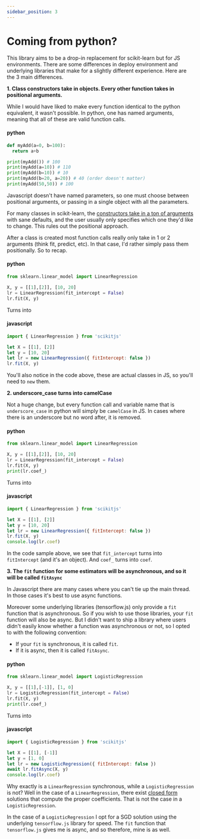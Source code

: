 ```yaml
---
sidebar_position: 3
---
```


# Coming from python?

This library aims to be a drop-in replacement for scikit-learn but for JS environments. There are some
differences in deploy environment and underlying libraries that make for a slightly different experience.
Here are the 3 main differences.

**1. Class constructors take in objects. Every other function takes in positional arguments.**

While I would have liked to make every function identical to the python equivalent, it wasn't possible. In python,
one has named arguments, meaning that all of these are valid function calls.

#### python

```py
def myAdd(a=0, b=100):
  return a+b

print(myAdd()) # 100
print(myAdd(a=10)) # 110
print(myAdd(b=10)) # 10
print(myAdd(b=20, a=20)) # 40 (order doesn't matter)
print(myAdd(50,50)) # 100
```

Javascript doesn't have named parameters, so one must choose between positional arguments, or passing in a single object with all the parameters.

For many classes in scikit-learn, the [constructors take in a ton of arguments](https://scikit-learn.org/stable/modules/generated/sklearn.tree.DecisionTreeClassifier.html#sklearn.tree.DecisionTreeClassifier) with sane defaults, and the user usually only specifies which one they'd like to change. This rules out the positional approach.

After a class is created most function calls really only take in 1 or 2 arguments (think fit, predict, etc). In that case, I'd rather simply pass them positionally. So to recap.

#### python

```py
from sklearn.linear_model import LinearRegression

X, y = [[1],[2]], [10, 20]
lr = LinearRegression(fit_intercept = False)
lr.fit(X, y)
```

Turns into

#### javascript

```js
import { LinearRegression } from 'scikitjs'

let X = [[1], [2]]
let y = [10, 20]
let lr = new LinearRegression({ fitIntercept: false })
lr.fit(X, y)
```

You'll also notice in the code above, these are actual classes in JS, so you'll need to `new` them.

**2. underscore_case turns into camelCase**

Not a huge change, but every function call and variable name that is `underscore_case` in python will simply be `camelCase` in JS. In cases where there is an underscore but no word after, it is removed.

#### python

```py
from sklearn.linear_model import LinearRegression

X, y = [[1],[2]], [10, 20]
lr = LinearRegression(fit_intercept = False)
lr.fit(X, y)
print(lr.coef_)
```

Turns into

#### javascript

```js
import { LinearRegression } from 'scikitjs'

let X = [[1], [2]]
let y = [10, 20]
let lr = new LinearRegression({ fitIntercept: false })
lr.fit(X, y)
console.log(lr.coef)
```

In the code sample above, we see that `fit_intercept` turns into `fitIntercept` (and it's an object). And `coef_` turns into `coef`.

**3. The `fit` function for some estimators will be asynchronous, and so it will be called `fitAsync`**

In Javascript there are many cases where you can't tie up the main thread. In those cases it's best to use async functions.

Moreover some underlying libraries (tensorflow.js) only provide a `fit` function that is asynchronous. So if you wish to use those libraries, your `fit` function will also be async. But I didn't want to ship a library where users didn't easily know whether a function was asynchronous or not, so I opted to with the following convention:

- If your `fit` is synchronous, it is called `fit`.
- If it is async, then it is called `fitAsync`.

#### python

```py
from sklearn.linear_model import LogisticRegression

X, y = [[1],[-1]], [1, 0]
lr = LogisticRegression(fit_intercept = False)
lr.fit(X, y)
print(lr.coef_)
```

Turns into

#### javascript

```js
import { LogisticRegression } from 'scikitjs'

let X = [[1], [-1]]
let y = [1, 0]
let lr = new LogisticRegression({ fitIntercept: false })
await lr.fitAsync(X, y)
console.log(lr.coef)
```

Why exactly is a `LinearRegression` synchronous, while a `LogisticRegression` is not? Well in the case of a `LinearRegression`, there exist [closed form](https://eli.thegreenplace.net/2014/derivation-of-the-normal-equation-for-linear-regression/) solutions that compute the proper coefficients. That is not the case in a `LogisticRegression`.

In the case of a `LogisticRegression` I opt for a SGD solution using the underlying `tensorflow.js` library for speed. The `fit` function that `tensorflow.js` gives me is async, and so therefore, mine is as well.
